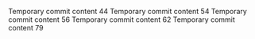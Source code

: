 Temporary commit content 44
Temporary commit content 54
Temporary commit content 56
Temporary commit content 62
Temporary commit content 79
